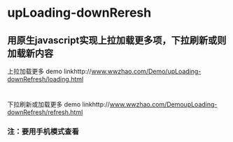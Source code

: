 # upLoading-downReresh
用原生javascript实现上拉加载更多项，下拉刷新或则加载新内容
---
上拉加载更多 demo linkhttp://www.wwzhao.com/Demo/upLoading-downRefresh/loading.html 
#
下拉刷新或加载更多 demo linkhttp://www.wwzhao.com/DemoupLoading-downRefresh/refresh.html 
### 注：要用手机模式查看
